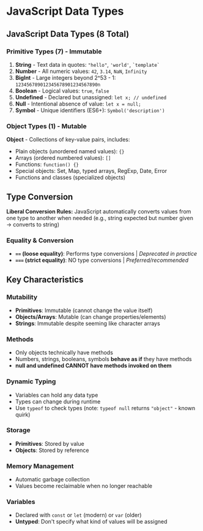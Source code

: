 # JavaScript Data Types

## JavaScript Data Types (8 Total)

### Primitive Types (7) - Immutable

1. **String** - Text data in quotes: `"hello"`, `'world'`, `` `template` ``
2. **Number** - All numeric values: `42`, `3.14`, `NaN`, `Infinity`
3. **BigInt** - Large integers beyond 2^53 - 1: `123456789012345678901234567890n`
4. **Boolean** - Logical values: `true`, `false`
5. **Undefined** - Declared but unassigned: `let x; // undefined`
6. **Null** - Intentional absence of value: `let x = null;`
7. **Symbol** - Unique identifiers (ES6+): `Symbol('description')`

### Object Types (1) - Mutable

**Object** - Collections of key-value pairs, includes:

- Plain objects (unordered named values): `{}`
- Arrays (ordered numbered values): `[]`
- Functions: `function() {}`
- Special objects: Set, Map, typed arrays, RegExp, Date, Error
- Functions and classes (specialized objects)

## Type Conversion

**Liberal Conversion Rules:**
JavaScript automatically converts values from one type to another when needed (e.g., string expected but number given → converts to string)

### Equality & Conversion

- **`==` (loose equality)**: Performs type conversions | _Deprecated in practice_
- **`===` (strict equality)**: NO type conversions | _Preferred/recommended_

## Key Characteristics

### Mutability

- **Primitives**: Immutable (cannot change the value itself)
- **Objects/Arrays**: Mutable (can change properties/elements)
- **Strings**: Immutable despite seeming like character arrays

### Methods

- Only objects technically have methods
- Numbers, strings, booleans, symbols **behave as if** they have methods
- **null and undefined CANNOT have methods invoked on them**

### Dynamic Typing

- Variables can hold any data type
- Types can change during runtime
- Use `typeof` to check types (note: `typeof null` returns `"object"` - known quirk)

### Storage

- **Primitives**: Stored by value
- **Objects**: Stored by reference

### Memory Management

- Automatic garbage collection
- Values become reclaimable when no longer reachable

### Variables

- Declared with `const` or `let` (modern) or `var` (older)
- **Untyped**: Don't specify what kind of values will be assigned
